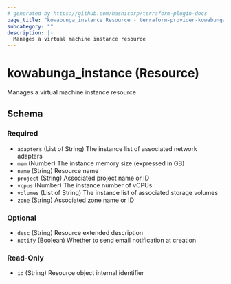 ```yaml
---
# generated by https://github.com/hashicorp/terraform-plugin-docs
page_title: "kowabunga_instance Resource - terraform-provider-kowabunga"
subcategory: ""
description: |-
  Manages a virtual machine instance resource
---
```


# kowabunga_instance (Resource)

Manages a virtual machine instance resource



<!-- schema generated by tfplugindocs -->
## Schema

### Required

- `adapters` (List of String) The instance list of associated network adapters
- `mem` (Number) The instance memory size (expressed in GB)
- `name` (String) Resource name
- `project` (String) Associated project name or ID
- `vcpus` (Number) The instance number of vCPUs
- `volumes` (List of String) The instance list of associated storage volumes
- `zone` (String) Associated zone name or ID

### Optional

- `desc` (String) Resource extended description
- `notify` (Boolean) Whether to send email notification at creation

### Read-Only

- `id` (String) Resource object internal identifier


